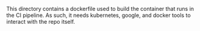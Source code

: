 This directory contains a dockerfile used to build the container that runs in the
CI pipeline.   As such, it needs kubernetes, google, and docker tools to interact
with the repo itself.
